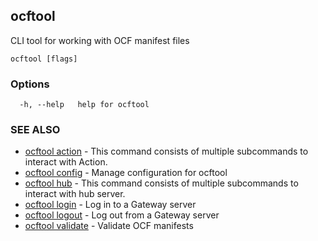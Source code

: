 ## ocftool

CLI tool for working with OCF manifest files

```
ocftool [flags]
```

### Options

```
  -h, --help   help for ocftool
```

### SEE ALSO

* [ocftool action](ocftool_action.md)	 - This command consists of multiple subcommands to interact with Action.
* [ocftool config](ocftool_config.md)	 - Manage configuration for ocftool
* [ocftool hub](ocftool_hub.md)	 - This command consists of multiple subcommands to interact with hub server.
* [ocftool login](ocftool_login.md)	 - Log in to a Gateway server
* [ocftool logout](ocftool_logout.md)	 - Log out from a Gateway server
* [ocftool validate](ocftool_validate.md)	 - Validate OCF manifests


